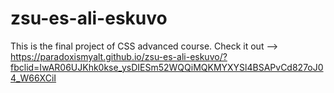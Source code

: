 # zsu-es-ali-eskuvo
This is the final project of CSS advanced course. Check it out --> https://paradoxismyalt.github.io/zsu-es-ali-eskuvo/?fbclid=IwAR06UJKhk0kse_ysDIESm52WQQiMQKMYXYSl4BSAPvCd827oJ04_W66XCiI
